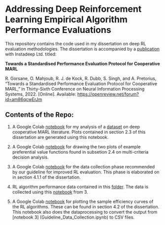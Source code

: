 # Addressing Deep Reinforcement Learning Empirical Algorithm Performance Evaluations

This repository contains the code used in my dissertation on deep RL evaluation methodologies. The dissertation is accompanied by a [publication](https://sites.google.com/view/marl-standard-protocol/) with Instadeep Ltd. titled:

**Towards a Standardised Performance Evaluation Protocol for Cooperative MARL**

R. Gorsane, O. Mahjoub, R. J. de Kock, R. Dubb, S. Singh, and A. Pretorius, “Towards a Standardised Performance Evaluation Protocol for Cooperative MARL,” in Thirty-Sixth Conference on Neural Information Processing Systems, 2022. [Online]. Available: https://openreview.net/forum?id=am86qcwErJm

## Contents of the Repo:

1. A Google Colab [notebook](EDA_RL_Evaluation_Literature.ipynb) for my analysis of a [dataset](https://drive.google.com/file/d/1XZXIEQU1zgq8nhROVukWnriCBRdUMtdO/view?usp=sharing) on deep cooperative MARL literature. Plots contained in section 2.3 of this dissertation are generated using this notebook.

2. A Google Colab [notebook](MCDA_textbook_plots.ipynb) for drawing the two plots of example preferential value functions found in subsetion 2.4 on multi-criteria decision analysis.

3. A Google Colab [notebook](Guideline_Data_Collection.ipynb) for the data collection phase recommended by our guideline for improved RL evaluation. This phase is elaborated on in section 4.1.1 of the dissertation.

4. RL algorithm performance data contained in this [folder](https://github.com/marlEvalDissertation/marlEvalDiss/tree/main/RL_data). The data is collected using this [notebook](Guideline_Data_Collection.ipynb) from 3.

5. A Google Colab [notebook](Sample_Efficiency_Plots.ipynb) for plotting the sample efficiency curves of the RL algorithms. These can be found in section 4.2 of the dissertation. This notebook also does the dataprocessing to convert the output from [notebook 3] (Guideline_Data_Collection.ipynb) to CSV files.
